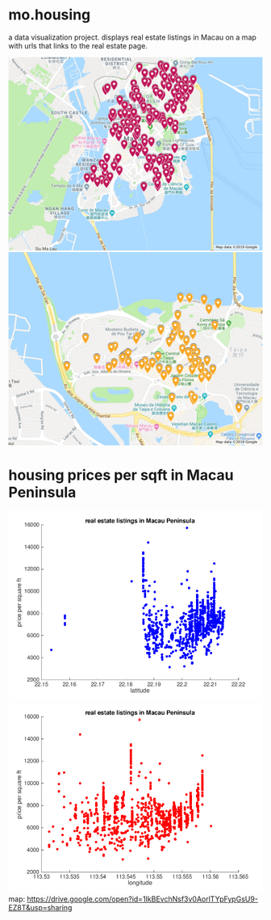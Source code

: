 # mo.housing
a data visualization project.
displays real estate listings in Macau on a map with urls that links to the real estate page.

![alt text](https://github.com/oysteryeagle/mo.housing/blob/master/graphs%20and%20maps/mapimage.jpg)
![alt text](https://github.com/oysteryeagle/mo.housing/blob/master/graphs%20and%20maps/Taipa.jpg)

# housing prices per sqft in Macau Peninsula
![alt text](https://github.com/oysteryeagle/mo.housing/blob/master/graphs%20and%20maps/pricepsqftLat.png)
![alt text](https://github.com/oysteryeagle/mo.housing/blob/master/graphs%20and%20maps/pricepsqftLong.png)
map: https://drive.google.com/open?id=1IkBEvchNsf3v0AorlTYpFypGsU9-EZ8T&usp=sharing
